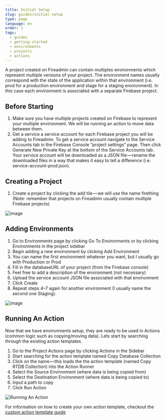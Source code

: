 ```yaml
---
title: Initial Setup
slug: guides/initial-setup
type: page
language: en
order: 1
tags:
  - guides
  - getting-started
  - environments
  - projects
  - actions
---
```


A project created on Fireadmin can contain multiples environments which represent multiple versions of your project. The environment names usually correspond with the state of the application within that environment (i.e. prod for a production environment and stage for a staging environment). In this case each environment is associated with a separate Firebase project.

## Before Starting

1. Make sure you have multiple projects created on Firebase to represent your multiple environment. We will be running an action to move data between them.
1. Get a service a service account for each Firebase project you will be adding to Fireadmin. To get a service account navigate to the Service Accounts tab in the Firebase Console “project settings” page. Then click Generate New Private Key at the bottom of the Service Accounts tab. Your service account will be downloaded as a JSON file — rename the downloaded files in a way that makes it easy to tell a difference (i.e. service-account-prod.json).

## Creating a Project

1. Create a project by clicking the add tile — we will use the name firething (Note: remember that projects on Fireadmin usually contain multiple Firebase projects)

![image](https://cdn-images-1.medium.com/max/1000/1*36v3pDNR07JQkBDffGMAcg.gif)

## Adding Environments

1. Go to Environments page by clicking Go To Environments or by clicking Environments in the project sidebar
1. Begin adding a new environment by clicking Add Environment
1. You can name the first environment whatever you want, but I usually go with Production or Prod
1. Fill in the databaseURL of your project (from the Firebase console)
1. Feel free to add a description of the environment (not necessary)
1. Upload the service account JSON file associated with that environment
1. Click Create
1. Repeat steps 4–7 again for another environment (I usually name the second one Staging).

![image](https://cdn-images-1.medium.com/max/1000/1*abIK5N_ZDwtaC-rlXP3ZUw.gif)

## Running An Action

Now that we have environments setup, they are ready to be used in Actions (common logic such as copying/moving data). Lets start by searching through the existing action templates.

1. Go to the Project Actions page by clicking Actions in the Sidebar
1. Start searching for the action template named Copy Database Collection
1. Click on the name — this loads the the action template (named Copy RTDB Collection) into the Action Runner
1. Select the Source Environment (where data is being copied from)
1. Select the Destination Environment (where data is being copied to)
1. Input a path to copy
1. Click Run Action

![Running An Action](https://cdn-images-1.medium.com/max/1000/1*N62nuM6LJP-7xTV2oP0F_Q.gif)

For information on how to create your own action template, checkout the [custom action template guide](/guides/custom-action-templates)
